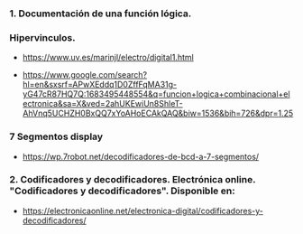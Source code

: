 ### 1. Documentación de una función lógica.

### Hipervinculos.

* https://www.uv.es/marinjl/electro/digital1.html

* https://www.google.com/search?hl=en&sxsrf=APwXEddq1D0ZffFqMA31g-yG47cR87HQ7Q:1683495448554&q=funcion+logica+combinacional+electronica&sa=X&ved=2ahUKEwiUn8ShleT-AhVnq5UCHZH0BxQQ7xYoAHoECAkQAQ&biw=1536&bih=726&dpr=1.25

### 7 Segmentos display

* https://wp.7robot.net/decodificadores-de-bcd-a-7-segmentos/

### 2. Codificadores y decodificadores. Electrónica online. "Codificadores y decodificadores". Disponible en: 

* https://electronicaonline.net/electronica-digital/codificadores-y-decodificadores/
